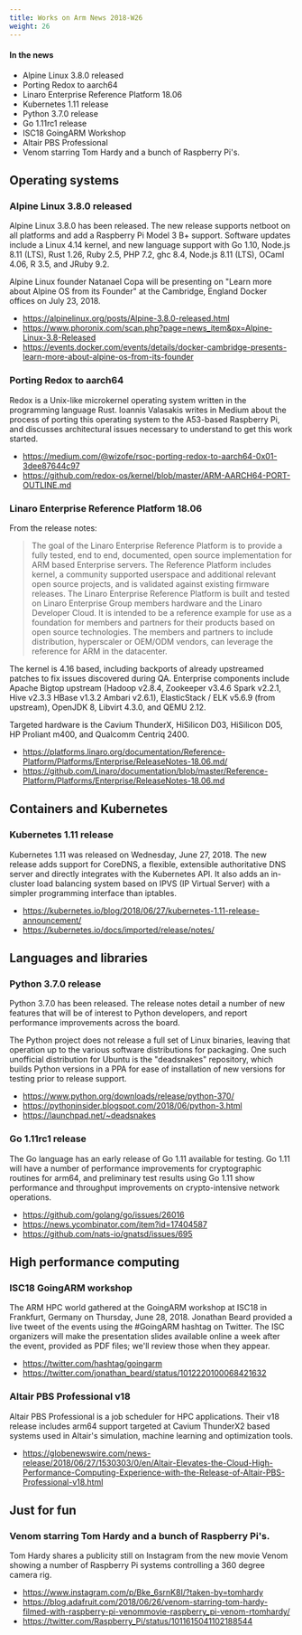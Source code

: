 ```yaml
---
title: Works on Arm News 2018-W26
weight: 26
---
```


#### In the news

* Alpine Linux 3.8.0 released
* Porting Redox to aarch64
* Linaro Enterprise Reference Platform 18.06
* Kubernetes 1.11 release
* Python 3.7.0 release
* Go 1.11rc1 release
* ISC18 GoingARM Workshop
* Altair PBS Professional
* Venom starring Tom Hardy and a bunch of Raspberry Pi's.

## Operating systems

### Alpine Linux 3.8.0 released

Alpine Linux 3.8.0 has been released. The new release supports
netboot on all platforms and add a Raspberry Pi Model 3 B+ support.
Software updates include a Linux 4.14 kernel, and new
language support with Go 1.10, Node.js 8.11 (LTS), Rust 1.26,
Ruby 2.5, PHP 7.2, ghc 8.4, Node.js 8.11 (LTS), OCaml 4.06, R 3.5, and
JRuby 9.2.

Alpine Linux founder Natanael Copa will be presenting on 
"Learn more about Alpine OS from its Founder" at the Cambridge, England
Docker offices on July 23, 2018.

* https://alpinelinux.org/posts/Alpine-3.8.0-released.html
* https://www.phoronix.com/scan.php?page=news_item&px=Alpine-Linux-3.8-Released
* https://events.docker.com/events/details/docker-cambridge-presents-learn-more-about-alpine-os-from-its-founder

### Porting Redox to aarch64

Redox is a Unix-like microkernel operating system written in the programming language Rust.
Ioannis Valasakis writes in Medium about the process of porting this operating system
to the A53-based Raspberry Pi, and discusses architectural issues necessary to
understand to get this work started.

* https://medium.com/@wizofe/rsoc-porting-redox-to-aarch64-0x01-3dee87644c97
* https://github.com/redox-os/kernel/blob/master/ARM-AARCH64-PORT-OUTLINE.md

### Linaro Enterprise Reference Platform 18.06

From the release notes:

> The goal of the Linaro Enterprise Reference Platform is to provide a fully tested, end to end, documented, open source implementation for ARM based Enterprise servers. The Reference Platform includes kernel, a community supported userspace and additional relevant open source projects, and is validated against existing firmware releases. The Linaro Enterprise Reference Platform is built and tested on Linaro Enterprise Group members hardware and the Linaro Developer Cloud. It is intended to be a reference example for use as a foundation for members and partners for their products based on open source technologies. The members and partners to include distribution, hyperscaler or OEM/ODM vendors, can leverage the reference for ARM in the datacenter.

The kernel is 4.16 based, including backports of already upstreamed patches to fix issues discovered during QA.
Enterprise components include
Apache Bigtop upstream (Hadoop v2.8.4, Zookeeper v3.4.6 Spark v2.2.1, Hive v2.3.3 HBase v1.3.2 Ambari v2.6.1),
ElasticStack / ELK v5.6.9 (from upstream),
OpenJDK 8,
Libvirt 4.3.0, and
QEMU 2.12.

Targeted hardware is the 
Cavium ThunderX,
HiSilicon D03,
HiSilicon D05,
HP Proliant m400, and
Qualcomm Centriq 2400.

* https://platforms.linaro.org/documentation/Reference-Platform/Platforms/Enterprise/ReleaseNotes-18.06.md/
* https://github.com/Linaro/documentation/blob/master/Reference-Platform/Platforms/Enterprise/ReleaseNotes-18.06.md

## Containers and Kubernetes

### Kubernetes 1.11 release

Kubernetes 1.11 was released on Wednesday, June 27, 2018. The new release adds support
for CoreDNS, a flexible, extensible authoritative DNS server and directly integrates with the Kubernetes API.
It also adds an in-cluster load balancing system based on IPVS (IP Virtual Server) 
with a simpler programming interface than iptables. 

* https://kubernetes.io/blog/2018/06/27/kubernetes-1.11-release-announcement/
* https://kubernetes.io/docs/imported/release/notes/

## Languages and libraries

### Python 3.7.0 release

Python 3.7.0 has been released. The release notes detail
a number of new features that will be of interest to 
Python developers, and report performance improvements
across the board.

The Python project does not release a full set of Linux
binaries, leaving that operation up to the various 
software distributions for packaging. One such unofficial
distribution for Ubuntu is the "deadsnakes" repository,
which builds Python versions in a PPA for ease of installation
of new versions for testing prior to release support.

* https://www.python.org/downloads/release/python-370/
* https://pythoninsider.blogspot.com/2018/06/python-3.html
* https://launchpad.net/~deadsnakes

### Go 1.11rc1 release

The Go language has an early release of Go 1.11
available for testing. Go 1.11 will have a number
of performance improvements for cryptographic routines
for arm64, and preliminary test results using Go 1.11
show performance and throughput improvements on 
crypto-intensive network operations.

* https://github.com/golang/go/issues/26016
* https://news.ycombinator.com/item?id=17404587
* https://github.com/nats-io/gnatsd/issues/695

## High performance computing

### ISC18 GoingARM workshop

The ARM HPC world gathered at the GoingARM
workshop at ISC18 in Frankfurt, Germany on Thursday, June 28, 2018. 
Jonathan Beard provided a live tweet of the events using
the #GoingARM hashtag on Twitter. The ISC organizers will 
make the presentation slides available online a week after 
the event, provided as PDF files; we'll review those
when they appear.

* https://twitter.com/hashtag/goingarm
* https://twitter.com/jonathan_beard/status/1012220100068421632

### Altair PBS Professional v18

Altair PBS Professional is a job scheduler for HPC
applications. Their v18 release includes arm64 support
targeted at Cavium ThunderX2 based systems used in Altair's 
simulation, machine learning and optimization tools.

* https://globenewswire.com/news-release/2018/06/27/1530303/0/en/Altair-Elevates-the-Cloud-High-Performance-Computing-Experience-with-the-Release-of-Altair-PBS-Professional-v18.html

## Just for fun

### Venom starring Tom Hardy and a bunch of Raspberry Pi's.

Tom Hardy shares a publicity still on Instagram from the new movie Venom
showing a number of Raspberry Pi systems controlling
a 360 degree camera rig.

* https://www.instagram.com/p/Bke_6srnK8I/?taken-by=tomhardy
* https://blog.adafruit.com/2018/06/26/venom-starring-tom-hardy-filmed-with-raspberry-pi-venommovie-raspberry_pi-venom-rtomhardy/
* https://twitter.com/Raspberry_Pi/status/1011615041102188544
